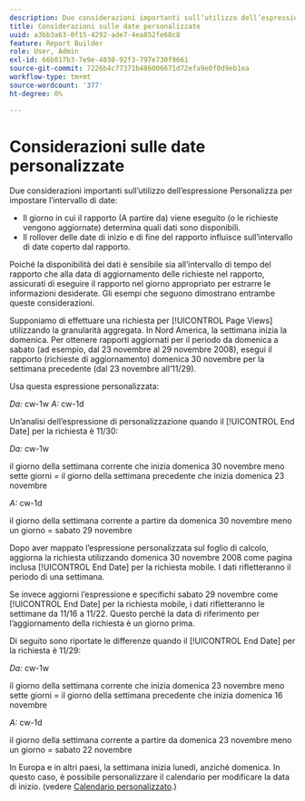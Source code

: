 ```yaml
---
description: Due considerazioni importanti sull’utilizzo dell’espressione Personalizza per impostare l’intervallo di date
title: Considerazioni sulle date personalizzate
uuid: a3bb3a63-0f15-4292-ade7-4ea852fe68c8
feature: Report Builder
role: User, Admin
exl-id: 66b817b3-7e9e-4030-92f3-797e730f9661
source-git-commit: 7226b4c77371b486006671d72efa9e0f0d9eb1ea
workflow-type: tm+mt
source-wordcount: '377'
ht-degree: 0%

---
```


# Considerazioni sulle date personalizzate

Due considerazioni importanti sull’utilizzo dell’espressione Personalizza per impostare l’intervallo di date:

* Il giorno in cui il rapporto (A partire da) viene eseguito (o le richieste vengono aggiornate) determina quali dati sono disponibili.
* Il rollover delle date di inizio e di fine del rapporto influisce sull’intervallo di date coperto dal rapporto.

Poiché la disponibilità dei dati è sensibile sia all’intervallo di tempo del rapporto che alla data di aggiornamento delle richieste nel rapporto, assicurati di eseguire il rapporto nel giorno appropriato per estrarre le informazioni desiderate. Gli esempi che seguono dimostrano entrambe queste considerazioni.

Supponiamo di effettuare una richiesta per [!UICONTROL Page Views] utilizzando la granularità aggregata. In Nord America, la settimana inizia la domenica. Per ottenere rapporti aggiornati per il periodo da domenica a sabato (ad esempio, dal 23 novembre al 29 novembre 2008), esegui il rapporto (richieste di aggiornamento) domenica 30 novembre per la settimana precedente (dal 23 novembre all’11/29).

Usa questa espressione personalizzata:

*Da:* cw-1w *A:* cw-1d

Un’analisi dell’espressione di personalizzazione quando il [!UICONTROL End Date] per la richiesta è 11/30:

*Da:* cw-1w

il giorno della settimana corrente che inizia domenica 30 novembre meno sette giorni = il giorno della settimana precedente che inizia domenica 23 novembre

*A:* cw-1d

il giorno della settimana corrente a partire da domenica 30 novembre meno un giorno = sabato 29 novembre

Dopo aver mappato l’espressione personalizzata sul foglio di calcolo, aggiorna la richiesta utilizzando domenica 30 novembre 2008 come pagina inclusa [!UICONTROL End Date] per la richiesta mobile. I dati rifletteranno il periodo di una settimana.

Se invece aggiorni l’espressione e specifichi sabato 29 novembre come [!UICONTROL End Date] per la richiesta mobile, i dati rifletteranno le settimane da 11/16 a 11/22. Questo perché la data di riferimento per l’aggiornamento della richiesta è un giorno prima.

Di seguito sono riportate le differenze quando il [!UICONTROL End Date] per la richiesta è 11/29:

*Da:* cw-1w

il giorno della settimana corrente che inizia domenica 23 novembre meno sette giorni = il giorno della settimana precedente che inizia domenica 16 novembre

*A:* cw-1d

il giorno della settimana corrente a partire da domenica 23 novembre meno un giorno = sabato 22 novembre

In Europa e in altri paesi, la settimana inizia lunedì, anziché domenica. In questo caso, è possibile personalizzare il calendario per modificare la data di inizio. (vedere [Calendario personalizzato](/help/analyze/report-builder/data-requests/configuring-report-dates/custom-calendar.md).)

